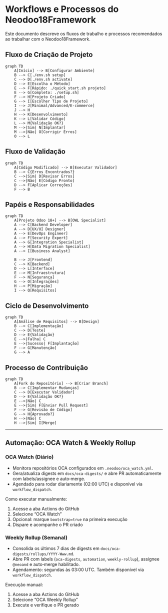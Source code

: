 # Workflows e Processos do Neodoo18Framework

Este documento descreve os fluxos de trabalho e processos recomendados ao trabalhar com o Neodoo18Framework.

## Fluxo de Criação de Projeto

```mermaid
graph TD
    A[Início] --> B[Configurar Ambiente]
    B --> C[./env.sh setup]
    C --> D[./env.sh activate]
    D --> E[Escolha o Método]
    E --> F[Rápido: ./quick_start.sh projeto]
    E --> G[Completo: ./setup.sh]
    F --> H[Projeto Criado]
    G --> I[Escolher Tipo de Projeto]
    I --> J[Minimal/Advanced/E-commerce]
    J --> H
    H --> K[Desenvolvimento]
    K --> L[Validar Código]
    L --> M{Validação OK?}
    M -->|Sim| N[Implantar]
    M -->|Não| O[Corrigir Erros]
    O --> L
```

## Fluxo de Validação

```mermaid
graph TD
    A[Código Modificado] --> B[Executar Validador]
    B --> C{Erros Encontrados?}
    C -->|Sim| D[Revisar Erros]
    C -->|Não| E[Código Pronto]
    D --> F[Aplicar Correções]
    F --> B
```

## Papéis e Responsabilidades

```mermaid
graph TD
    A[Projeto Odoo 18+] --> B[OWL Specialist]
    A --> C[Backend Developer]
    A --> D[UX/UI Designer]
    A --> E[DevOps Engineer]
    A --> F[Security Expert]
    A --> G[Integration Specialist]
    A --> H[Data Migration Specialist]
    A --> I[Business Analyst]
    
    B --> J[Frontend]
    C --> K[Backend]
    D --> L[Interface]
    E --> M[Infraestrutura]
    F --> N[Segurança]
    G --> O[Integrações]
    H --> P[Migração]
    I --> Q[Requisitos]
```

## Ciclo de Desenvolvimento

```mermaid
graph TD
    A[Análise de Requisitos] --> B[Design]
    B --> C[Implementação]
    C --> D[Teste]
    D --> E{Validação}
    E -->|Falha| C
    E -->|Sucesso| F[Implantação]
    F --> G[Manutenção]
    G --> A
```

## Processo de Contribuição

```mermaid
graph TD
    A[Fork do Repositório] --> B[Criar Branch]
    B --> C[Implementar Mudanças]
    C --> D[Executar Validador]
    D --> E{Validação OK?}
    E -->|Não| C
    E -->|Sim| F[Enviar Pull Request]
    F --> G[Revisão de Código]
    G --> H{Aprovado?}
    H -->|Não| C
    H -->|Sim| I[Merge]
```

---

## Automação: OCA Watch & Weekly Rollup

### OCA Watch (Diário)
- Monitora repositórios OCA configurados em `.neodoo/oca_watch.yml`.
- Gera/atualiza digests em `docs/oca-digests/` e abre PR automaticamente com labels/assignee e auto‑merge.
- Agendado para rodar diariamente (02:00 UTC) e disponível via `workflow_dispatch`.

Como executar manualmente:
1. Acesse a aba Actions do GitHub
2. Selecione “OCA Watch”
3. Opcional: marque `bootstrap=true` na primeira execução
4. Dispare e acompanhe o PR criado

### Weekly Rollup (Semanal)
- Consolida os últimos 7 dias de digests em `docs/oca-digests/rollups/YYYY-Www.md`.
- Abre PR com labels (`oca-digests`, `automation`, `weekly-rollup`), assignee `@neoand` e auto‑merge habilitado.
- Agendamento: segundas às 03:00 UTC. Também disponível via `workflow_dispatch`.

Execução manual:
1. Acesse a aba Actions do GitHub
2. Selecione “OCA Weekly Rollup”
3. Execute e verifique o PR gerado